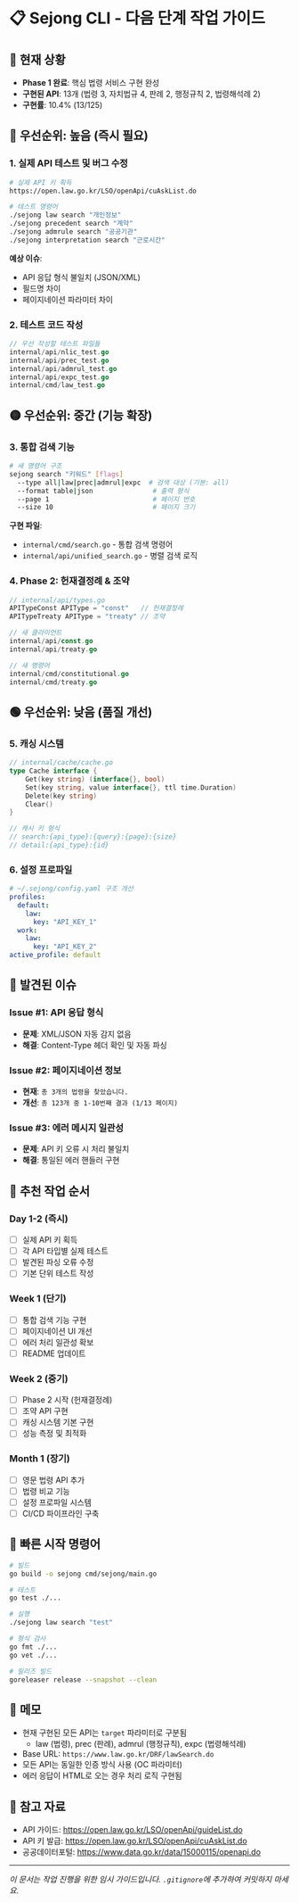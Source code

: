 # 📋 Sejong CLI - 다음 단계 작업 가이드

## 🎯 현재 상황
- **Phase 1 완료**: 핵심 법령 서비스 구현 완성
- **구현된 API**: 13개 (법령 3, 자치법규 4, 판례 2, 행정규칙 2, 법령해석례 2)
- **구현률**: 10.4% (13/125)

## 🔴 우선순위: 높음 (즉시 필요)

### 1. 실제 API 테스트 및 버그 수정
```bash
# 실제 API 키 획득
https://open.law.go.kr/LSO/openApi/cuAskList.do

# 테스트 명령어
./sejong law search "개인정보"
./sejong precedent search "계약"
./sejong admrule search "공공기관"
./sejong interpretation search "근로시간"
```

**예상 이슈**:
- API 응답 형식 불일치 (JSON/XML)
- 필드명 차이
- 페이지네이션 파라미터 차이

### 2. 테스트 코드 작성
```go
// 우선 작성할 테스트 파일들
internal/api/nlic_test.go
internal/api/prec_test.go
internal/api/admrul_test.go
internal/api/expc_test.go
internal/cmd/law_test.go
```

## 🟡 우선순위: 중간 (기능 확장)

### 3. 통합 검색 기능
```bash
# 새 명령어 구조
sejong search "키워드" [flags]
  --type all|law|prec|admrul|expc  # 검색 대상 (기본: all)
  --format table|json               # 출력 형식
  --page 1                          # 페이지 번호
  --size 10                         # 페이지 크기
```

**구현 파일**:
- `internal/cmd/search.go` - 통합 검색 명령어
- `internal/api/unified_search.go` - 병렬 검색 로직

### 4. Phase 2: 헌재결정례 & 조약
```go
// internal/api/types.go
APITypeConst APIType = "const"   // 헌재결정례
APITypeTreaty APIType = "treaty" // 조약

// 새 클라이언트
internal/api/const.go
internal/api/treaty.go

// 새 명령어
internal/cmd/constitutional.go
internal/cmd/treaty.go
```

## 🟢 우선순위: 낮음 (품질 개선)

### 5. 캐싱 시스템
```go
// internal/cache/cache.go
type Cache interface {
    Get(key string) (interface{}, bool)
    Set(key string, value interface{}, ttl time.Duration)
    Delete(key string)
    Clear()
}

// 캐시 키 형식
// search:{api_type}:{query}:{page}:{size}
// detail:{api_type}:{id}
```

### 6. 설정 프로파일
```yaml
# ~/.sejong/config.yaml 구조 개선
profiles:
  default:
    law:
      key: "API_KEY_1"
  work:
    law:
      key: "API_KEY_2"
active_profile: default
```

## 🐛 발견된 이슈

### Issue #1: API 응답 형식
- **문제**: XML/JSON 자동 감지 없음
- **해결**: Content-Type 헤더 확인 및 자동 파싱

### Issue #2: 페이지네이션 정보
- **현재**: `총 3개의 법령을 찾았습니다.`
- **개선**: `총 123개 중 1-10번째 결과 (1/13 페이지)`

### Issue #3: 에러 메시지 일관성
- **문제**: API 키 오류 시 처리 불일치
- **해결**: 통일된 에러 핸들러 구현

## 📅 추천 작업 순서

### Day 1-2 (즉시)
- [ ] 실제 API 키 획득
- [ ] 각 API 타입별 실제 테스트
- [ ] 발견된 파싱 오류 수정
- [ ] 기본 단위 테스트 작성

### Week 1 (단기)
- [ ] 통합 검색 기능 구현
- [ ] 페이지네이션 UI 개선
- [ ] 에러 처리 일관성 확보
- [ ] README 업데이트

### Week 2 (중기)
- [ ] Phase 2 시작 (헌재결정례)
- [ ] 조약 API 구현
- [ ] 캐싱 시스템 기본 구현
- [ ] 성능 측정 및 최적화

### Month 1 (장기)
- [ ] 영문 법령 API 추가
- [ ] 법령 비교 기능
- [ ] 설정 프로파일 시스템
- [ ] CI/CD 파이프라인 구축

## 🚀 빠른 시작 명령어

```bash
# 빌드
go build -o sejong cmd/sejong/main.go

# 테스트
go test ./...

# 실행
./sejong law search "test"

# 형식 검사
go fmt ./...
go vet ./...

# 릴리즈 빌드
goreleaser release --snapshot --clean
```

## 📝 메모

- 현재 구현된 모든 API는 `target` 파라미터로 구분됨
  - law (법령), prec (판례), admrul (행정규칙), expc (법령해석례)
- Base URL: `https://www.law.go.kr/DRF/lawSearch.do`
- 모든 API는 동일한 인증 방식 사용 (OC 파라미터)
- 에러 응답이 HTML로 오는 경우 처리 로직 구현됨

## 🔗 참고 자료

- API 가이드: https://open.law.go.kr/LSO/openApi/guideList.do
- API 키 발급: https://open.law.go.kr/LSO/openApi/cuAskList.do
- 공공데이터포털: https://www.data.go.kr/data/15000115/openapi.do

---

*이 문서는 작업 진행을 위한 임시 가이드입니다. `.gitignore`에 추가하여 커밋하지 마세요.*